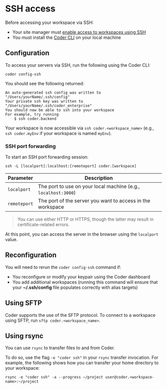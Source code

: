 # SSH access

Before accessing your workspace via SSH:

- Your site manager must [enable access to workspaces using SSH]
- You must install the [Coder CLI] on your local machine

[enable access to workspaces using ssh]:
  ../admin/workspace-management/ssh-access.md
[coder cli]: ../cli/index.md

## Configuration

To access your servers via SSH, run the following using the Coder CLI:

```console
coder config-ssh
```

You should see the following returned:

```console
An auto-generated ssh config was written to "/Users/yourName/.ssh/config"
Your private ssh key was written to "/Users/yourName/.ssh/coder_enterprise"
You should now be able to ssh into your workspace
For example, try running
    $ ssh coder.backend
```

Your workspace is now accessible via `ssh coder.<workspace_name>` (e.g.,
`ssh coder.myEnv` if your workspace is named `myEnv`).

### SSH port forwarding

To start an SSH port forwarding session:

```console
ssh -L [localport]:localhost:[remoteport] coder.[workspace]
```

| Parameter    | Description                                                    |
| ------------ | -------------------------------------------------------------- |
| `localport`  | The port to use on your local machine (e.g., `localhost:3000`) |
| `remoteport` | The port of the server you want to access in the workspace     |

> You can use either HTTP or HTTPS, though the latter may result in
> certificate-related errors.

At this point, you can access the server in the browser using the `localport`
value.

## Reconfiguration

You will need to rerun the `coder config-ssh` command if:

- You reconfigure or modify your keypair using the Coder dashboard
- You add additional workspaces (running this command will ensure that your
  **~/.ssh/config** file populates correctly with alias targets)

## Using SFTP

Coder supports the use of the SFTP protocol. To connect to a workspace using
SFTP, run `sftp coder.<workspace_name>`.

## Using rsync

You can use `rsync` to transfer files to and from Coder.

To do so, use the flag `-e "coder ssh"` in your `rsync` transfer invocation. For
example, the following shows how you can transfer your home directory to your
workspace:

```console
rsync -e "coder ssh" -a --progress ~/project user@coder.<workspace-name>:~/project
```
